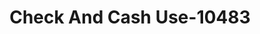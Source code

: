 ---
f_zip-code: 48858
f_state-code: MI
title: Check And Cash Use-10483
f_phone: 989-775-2000
f_city-only: Mount Pleasant
f_address: 100 South Mission Street Mount Pleasant
f_location-unique-id: '10483'
slug: check-and-cash-use-10483
updated-on: '2024-05-30T13:46:58.046Z'
created-on: '2024-05-30T13:36:59.803Z'
published-on: '2024-05-30T13:54:32.469Z'
f_city-state: cms/city/mount-pleasant-mi.md
f_company: cms/company/check-and-cash-use.md
f_state: cms/state/michigan.md
layout: '[payday-loan].html'
tags: payday-loan
---